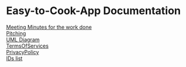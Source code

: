 <h1> Easy-to-Cook-App Documentation</h1>

[Meeting Minutes for the work done](https://docs.google.com/document/d/1Kxskl1WnvV7__3It5DenZQxB5Y_CyiSDtTRKkOuzEoM/edit?usp=sharing) <br>
[Pitching](https://docs.google.com/document/d/1nElSDb7DELMLidJ3l86J7CW4nZvRH6JOu1SmGmCKHDI/edit#heading=h.v5am9el3iep)<br>
[UML Diagram](https://metropoliafi-my.sharepoint.com/:u:/g/personal/ekaterv_metropolia_fi/EeX-b6GGpZ9Htg6OaA7v3sUBj37wExHRu7VSduZYQ3vr-g?e=7fzYwK)<br>
[ TermsOfServices](https://docs.google.com/document/d/18EflAu6L4aS-XvJ6Qq2p4k9B2svD4q88aDm6NoslMgM/edit?usp=sharing)<br>
[ PrivacyPolicy ](https://docs.google.com/document/d/1Jj146nZmqFba6-JERGIUAtL72BrWzG_BB0BUA9EiImU/edit?usp=sharing)<br>
[IDs list](https://docs.google.com/spreadsheets/d/1xssecXn3N6ulnYA4CkKeV6QC_BOsWSTGW73EWSZASdA/edit?usp=sharing)
